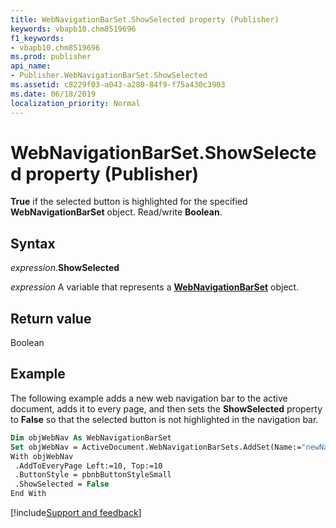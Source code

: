 ```yaml
---
title: WebNavigationBarSet.ShowSelected property (Publisher)
keywords: vbapb10.chm8519696
f1_keywords:
- vbapb10.chm8519696
ms.prod: publisher
api_name:
- Publisher.WebNavigationBarSet.ShowSelected
ms.assetid: c8229f03-a043-a280-84f9-f75a430c3903
ms.date: 06/18/2019
localization_priority: Normal
---
```



# WebNavigationBarSet.ShowSelected property (Publisher)

**True** if the selected button is highlighted for the specified **WebNavigationBarSet** object. Read/write **Boolean**.


## Syntax

_expression_.**ShowSelected**

_expression_ A variable that represents a **[WebNavigationBarSet](Publisher.WebNavigationBarSet.md)** object.


## Return value

Boolean


## Example

The following example adds a new web navigation bar to the active document, adds it to every page, and then sets the **ShowSelected** property to **False** so that the selected button is not highlighted in the navigation bar.

```vb
Dim objWebNav As WebNavigationBarSet 
Set objWebNav = ActiveDocument.WebNavigationBarSets.AddSet(Name:="newNavBar") 
With objWebNav 
 .AddToEveryPage Left:=10, Top:=10 
 .ButtonStyle = pbnbButtonStyleSmall 
 .ShowSelected = False 
End With
```

[!include[Support and feedback](~/includes/feedback-boilerplate.md)]